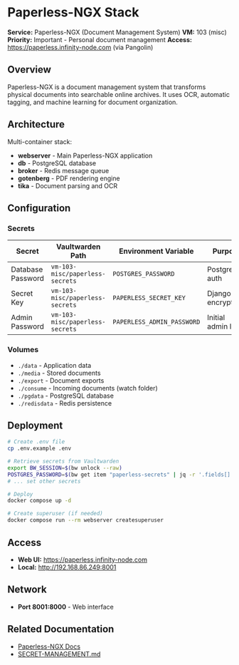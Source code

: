 # Paperless-NGX Stack

**Service:** Paperless-NGX (Document Management System)
**VM:** 103 (misc)
**Priority:** Important - Personal document management
**Access:** https://paperless.infinity-node.com (via Pangolin)

## Overview

Paperless-NGX is a document management system that transforms physical documents into searchable online archives. It uses OCR, automatic tagging, and machine learning for document organization.

## Architecture

Multi-container stack:
- **webserver** - Main Paperless-NGX application
- **db** - PostgreSQL database
- **broker** - Redis message queue
- **gotenberg** - PDF rendering engine
- **tika** - Document parsing and OCR

## Configuration

### Secrets

| Secret | Vaultwarden Path | Environment Variable | Purpose |
|--------|------------------|---------------------|---------|
| Database Password | `vm-103-misc/paperless-secrets` | `POSTGRES_PASSWORD` | PostgreSQL auth |
| Secret Key | `vm-103-misc/paperless-secrets` | `PAPERLESS_SECRET_KEY` | Django encryption |
| Admin Password | `vm-103-misc/paperless-secrets` | `PAPERLESS_ADMIN_PASSWORD` | Initial admin login |

### Volumes

- `./data` - Application data
- `./media` - Stored documents
- `./export` - Document exports
- `./consume` - Incoming documents (watch folder)
- `./pgdata` - PostgreSQL database
- `./redisdata` - Redis persistence

## Deployment

```bash
# Create .env file
cp .env.example .env

# Retrieve secrets from Vaultwarden
export BW_SESSION=$(bw unlock --raw)
POSTGRES_PASSWORD=$(bw get item "paperless-secrets" | jq -r '.fields[] | select(.name=="postgres_password") | .value')
# ... set other secrets

# Deploy
docker compose up -d

# Create superuser (if needed)
docker compose run --rm webserver createsuperuser
```

## Access

- **Web UI:** https://paperless.infinity-node.com
- **Local:** http://192.168.86.249:8001

## Network

- **Port 8001:8000** - Web interface

## Related Documentation

- [Paperless-NGX Docs](https://docs.paperless-ngx.com/)
- [SECRET-MANAGEMENT.md](../../docs/SECRET-MANAGEMENT.md)
